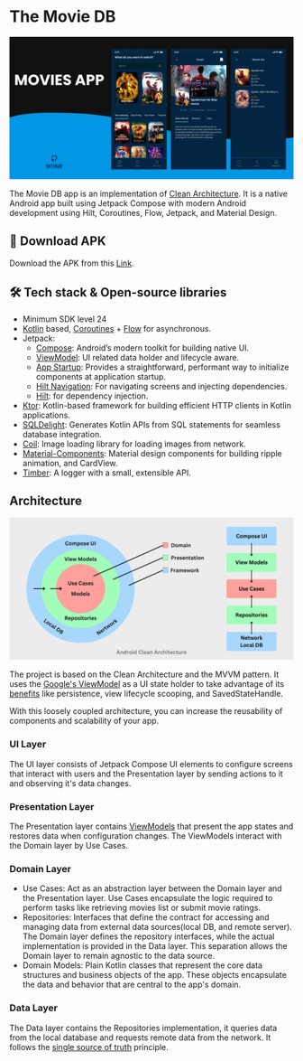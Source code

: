 # The Movie DB
![Cover](/images/cover.png "Cover")

The Movie DB app is an implementation of [Clean Architecture](https://blog.cleancoder.com/uncle-bob/2012/08/13/the-clean-architecture.html). It is a native Android app built using Jetpack Compose with modern Android development using Hilt, Coroutines, Flow, Jetpack, and Material Design.

## 📲 Download APK
Download the APK from this [Link](https://bit.ly/49kd5fC).

## 🛠 Tech stack & Open-source libraries
- Minimum SDK level 24
- [Kotlin](https://kotlinlang.org/) based, [Coroutines](https://github.com/Kotlin/kotlinx.coroutines) + [Flow](https://kotlin.github.io/kotlinx.coroutines/kotlinx-coroutines-core/kotlinx.coroutines.flow/) for asynchronous.
- Jetpack:
  - [Compose](https://developer.android.com/jetpack/compose): Android’s modern toolkit for building native UI.
  - [ViewModel](https://developer.android.com/topic/libraries/architecture/viewmodel): UI related data holder and lifecycle aware.
  - [App Startup](https://developer.android.com/topic/libraries/app-startup): Provides a straightforward, performant way to initialize components at application startup.
  - [Hilt Navigation](https://developer.android.com/jetpack/compose/libraries#hilt-navigation): For navigating screens and injecting dependencies.
  - [Hilt](https://dagger.dev/hilt/): for dependency injection.
- [Ktor](https://github.com/ktorio/ktor): Kotlin-based framework for building efficient HTTP clients in Kotlin applications.
- [SQLDelight](https://github.com/cashapp/sqldelight): Generates Kotlin APIs from SQL statements for seamless database integration.
- [Coil](https://github.com/coil-kt/coil): Image loading library for loading images from network.
- [Material-Components](https://github.com/material-components/material-components-android): Material design components for building ripple animation, and CardView.
- [Timber](https://github.com/JakeWharton/timber): A logger with a small, extensible API.

## Architecture
![CleanArchitecture-Android](/images/AndroidCleanArchitecture.png "AndroidCleanArchitecture")

The project is based on the Clean Architecture and the MVVM pattern. It uses the [Google's ViewModel](https://developer.android.com/topic/libraries/architecture/viewmodel) as a UI state holder to take advantage of its [benefits](https://developer.android.com/topic/libraries/architecture/viewmodel#viewmodel-benefits) like persistence, view lifecycle scooping, and SavedStateHandle.

With this loosely coupled architecture, you can increase the reusability of components and scalability of your app.

### UI Layer
The UI layer consists of Jetpack Compose UI elements to configure screens that interact with users and the Presentation layer by sending actions to it and observing it's data changes.

### Presentation Layer
The Presentation layer contains [ViewModels](https://developer.android.com/topic/libraries/architecture/viewmodel) that present the app states and restores data when configuration changes. The ViewModels interact with the Domain layer by Use Cases.

### Domain Layer
- Use Cases: Act as an abstraction layer between the Domain layer and the Presentation layer. Use Cases encapsulate the logic required to perform tasks like retrieving movies list or submit movie ratings.
- Repositories: Interfaces that define the contract for accessing and managing data from external data sources(local DB, and remote server). The Domain layer defines the repository interfaces, while the actual implementation is provided in the Data layer. This separation allows the Domain layer to remain agnostic to the data source.
- Domain Models: Plain Kotlin classes that represent the core data structures and business objects of the app. These objects encapsulate the data and behavior that are central to the app's domain.

### Data Layer
The Data layer contains the Repositories implementation, it queries data from the local database and requests remote data from the network. It follows the [single source of truth](https://en.wikipedia.org/wiki/Single_source_of_truth) principle.